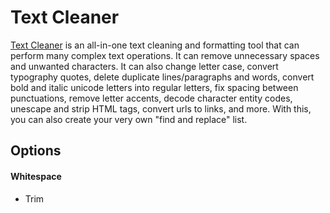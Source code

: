 # Text Cleaner

[Text Cleaner](https://textcleaner.net) is an all-in-one text cleaning and formatting tool that can perform many complex text operations. It can remove unnecessary spaces and unwanted characters. It can also change letter case, convert typography quotes, delete duplicate lines/paragraphs and words, convert bold and italic unicode letters into regular letters, fix spacing between punctuations, remove letter accents, decode character entity codes, unescape and strip HTML tags, convert urls to links, and more. With this, you can also create your very own "find and replace" list.

## Options
#### Whitespace
* Trim
